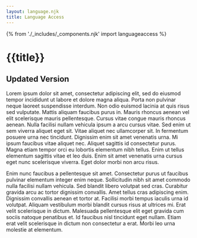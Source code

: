 ```yaml
---
layout: language.njk
title: Language Access
---
```


{% from './_includes/_components.njk' import languageaccess %}

# {{title}}

## Updated Version

Lorem ipsum dolor sit amet, consectetur adipiscing elit, sed do eiusmod tempor incididunt ut labore et dolore magna aliqua. Porta non pulvinar neque laoreet suspendisse interdum. Non odio euismod lacinia at quis risus sed vulputate. Mattis aliquam faucibus purus in. Mauris rhoncus aenean vel elit scelerisque mauris pellentesque. Cursus vitae congue mauris rhoncus aenean. Nulla facilisi nullam vehicula ipsum a arcu cursus vitae. Sed enim ut sem viverra aliquet eget sit. Vitae aliquet nec ullamcorper sit. In fermentum posuere urna nec tincidunt. Dignissim enim sit amet venenatis urna. Mi ipsum faucibus vitae aliquet nec. Aliquet sagittis id consectetur purus. Magna etiam tempor orci eu lobortis elementum nibh tellus. Enim ut tellus elementum sagittis vitae et leo duis. Enim sit amet venenatis urna cursus eget nunc scelerisque viverra. Eget dolor morbi non arcu risus.

Enim nunc faucibus a pellentesque sit amet. Consectetur purus ut faucibus pulvinar elementum integer enim neque. Sollicitudin nibh sit amet commodo nulla facilisi nullam vehicula. Sed blandit libero volutpat sed cras. Curabitur gravida arcu ac tortor dignissim convallis. Amet tellus cras adipiscing enim. Dignissim convallis aenean et tortor at. Facilisi morbi tempus iaculis urna id volutpat. Aliquam vestibulum morbi blandit cursus risus at ultrices mi. Erat velit scelerisque in dictum. Malesuada pellentesque elit eget gravida cum sociis natoque penatibus et. Id faucibus nisl tincidunt eget nullam. Etiam erat velit scelerisque in dictum non consectetur a erat. Morbi leo urna molestie at elementum.



<div class="h-48" data-purposelabel="a spacer for demo yo"> </div>




